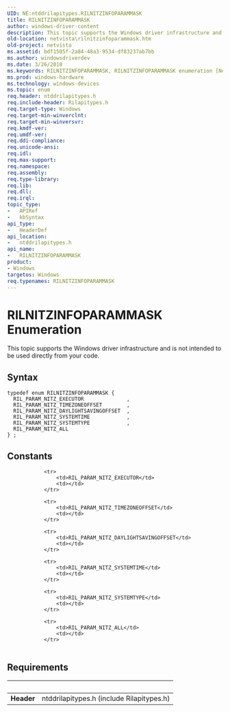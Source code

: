 ```yaml
---
UID: NE:ntddrilapitypes.RILNITZINFOPARAMMASK
title: RILNITZINFOPARAMMASK
author: windows-driver-content
description: This topic supports the Windows driver infrastructure and is not intended to be used directly from your code.
old-location: netvista\rilnitzinfoparammask.htm
old-project: netvista
ms.assetid: bdf1505f-2a84-48a3-9534-df83237ab7bb
ms.author: windowsdriverdev
ms.date: 3/26/2018
ms.keywords: RILNITZINFOPARAMMASK, RILNITZINFOPARAMMASK enumeration [Network Drivers Starting with Windows Vista], RIL_PARAM_NITZ_ALL, RIL_PARAM_NITZ_DAYLIGHTSAVINGOFFSET, RIL_PARAM_NITZ_SYSTEMTIME, RIL_PARAM_NITZ_SYSTEMTYPE, RIL_PARAM_NITZ_TIMEZONEOFFSET, netvista.rilnitzinfoparammask, ntddrilapitypes/RILNITZINFOPARAMMASK, ntddrilapitypes/RIL_PARAM_NITZ_ALL, ntddrilapitypes/RIL_PARAM_NITZ_DAYLIGHTSAVINGOFFSET, ntddrilapitypes/RIL_PARAM_NITZ_SYSTEMTIME, ntddrilapitypes/RIL_PARAM_NITZ_SYSTEMTYPE, ntddrilapitypes/RIL_PARAM_NITZ_TIMEZONEOFFSET
ms.prod: windows-hardware
ms.technology: windows-devices
ms.topic: enum
req.header: ntddrilapitypes.h
req.include-header: Rilapitypes.h
req.target-type: Windows
req.target-min-winverclnt: 
req.target-min-winversvr: 
req.kmdf-ver: 
req.umdf-ver: 
req.ddi-compliance: 
req.unicode-ansi: 
req.idl: 
req.max-support: 
req.namespace: 
req.assembly: 
req.type-library: 
req.lib: 
req.dll: 
req.irql: 
topic_type:
-	APIRef
-	kbSyntax
api_type:
-	HeaderDef
api_location:
-	ntddrilapitypes.h
api_name:
-	RILNITZINFOPARAMMASK
product:
- Windows
targetos: Windows
req.typenames: RILNITZINFOPARAMMASK
---
```


# RILNITZINFOPARAMMASK Enumeration
This topic supports the Windows driver infrastructure and is not intended to be used directly from your code.

## Syntax
```
typedef enum RILNITZINFOPARAMMASK {
  RIL_PARAM_NITZ_EXECUTOR              ,
  RIL_PARAM_NITZ_TIMEZONEOFFSET        ,
  RIL_PARAM_NITZ_DAYLIGHTSAVINGOFFSET  ,
  RIL_PARAM_NITZ_SYSTEMTIME            ,
  RIL_PARAM_NITZ_SYSTEMTYPE            ,
  RIL_PARAM_NITZ_ALL
} ;
```

## Constants

<table>
            
                <tr>
                    <td>RIL_PARAM_NITZ_EXECUTOR</td>
                    <td></td>
                </tr>
            
                <tr>
                    <td>RIL_PARAM_NITZ_TIMEZONEOFFSET</td>
                    <td></td>
                </tr>
            
                <tr>
                    <td>RIL_PARAM_NITZ_DAYLIGHTSAVINGOFFSET</td>
                    <td></td>
                </tr>
            
                <tr>
                    <td>RIL_PARAM_NITZ_SYSTEMTIME</td>
                    <td></td>
                </tr>
            
                <tr>
                    <td>RIL_PARAM_NITZ_SYSTEMTYPE</td>
                    <td></td>
                </tr>
            
                <tr>
                    <td>RIL_PARAM_NITZ_ALL</td>
                    <td></td>
                </tr>
</table>


## Requirements
| &nbsp; | &nbsp; |
| ---- |:---- |
| **Header** | ntddrilapitypes.h (include Rilapitypes.h) |